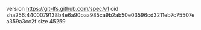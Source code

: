 version https://git-lfs.github.com/spec/v1
oid sha256:4400079138b4e6a90baa985ca9b2ab50e03596cd3211eb7c75507ea359a3cc2f
size 45259
